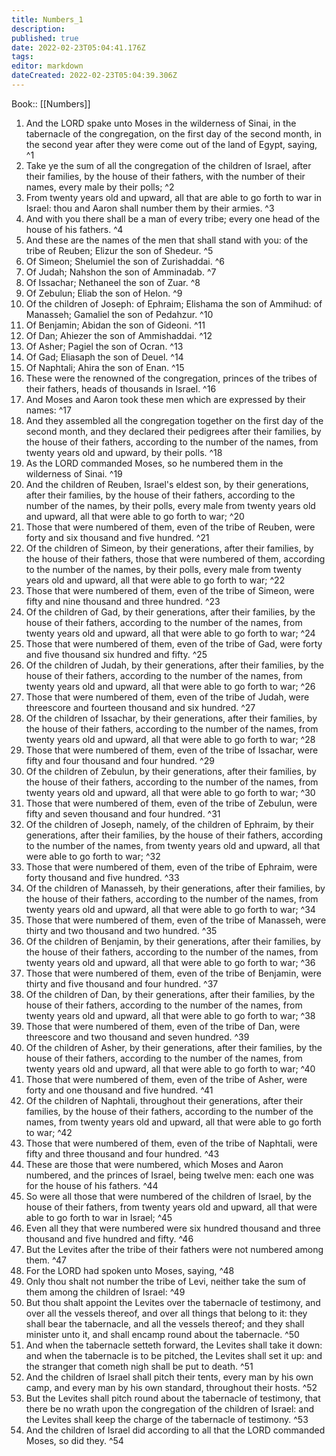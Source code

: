 ```yaml
---
title: Numbers_1
description: 
published: true
date: 2022-02-23T05:04:41.176Z
tags: 
editor: markdown
dateCreated: 2022-02-23T05:04:39.306Z
---
```


 Book:: [[Numbers]]
 1. And the LORD spake unto Moses in the wilderness of Sinai, in the tabernacle of the congregation, on the first day of the second month, in the second year after they were come out of the land of Egypt, saying, ^1
 2. Take ye the sum of all the congregation of the children of Israel, after their families, by the house of their fathers, with the number of their names, every male by their polls; ^2
 3. From twenty years old and upward, all that are able to go forth to war in Israel: thou and Aaron shall number them by their armies. ^3
 4. And with you there shall be a man of every tribe; every one head of the house of his fathers. ^4
 5. And these are the names of the men that shall stand with you: of the tribe of Reuben; Elizur the son of Shedeur. ^5
 6. Of Simeon; Shelumiel the son of Zurishaddai. ^6
 7. Of Judah; Nahshon the son of Amminadab. ^7
 8. Of Issachar; Nethaneel the son of Zuar. ^8
 9. Of Zebulun; Eliab the son of Helon. ^9
 10. Of the children of Joseph: of Ephraim; Elishama the son of Ammihud: of Manasseh; Gamaliel the son of Pedahzur. ^10
 11. Of Benjamin; Abidan the son of Gideoni. ^11
 12. Of Dan; Ahiezer the son of Ammishaddai. ^12
 13. Of Asher; Pagiel the son of Ocran. ^13
 14. Of Gad; Eliasaph the son of Deuel. ^14
 15. Of Naphtali; Ahira the son of Enan. ^15
 16. These were the renowned of the congregation, princes of the tribes of their fathers, heads of thousands in Israel. ^16
 17. And Moses and Aaron took these men which are expressed by their names: ^17
 18. And they assembled all the congregation together on the first day of the second month, and they declared their pedigrees after their families, by the house of their fathers, according to the number of the names, from twenty years old and upward, by their polls. ^18
 19. As the LORD commanded Moses, so he numbered them in the wilderness of Sinai. ^19
 20. And the children of Reuben, Israel's eldest son, by their generations, after their families, by the house of their fathers, according to the number of the names, by their polls, every male from twenty years old and upward, all that were able to go forth to war; ^20
 21. Those that were numbered of them, even of the tribe of Reuben, were forty and six thousand and five hundred. ^21
 22. Of the children of Simeon, by their generations, after their families, by the house of their fathers, those that were numbered of them, according to the number of the names, by their polls, every male from twenty years old and upward, all that were able to go forth to war; ^22
 23. Those that were numbered of them, even of the tribe of Simeon, were fifty and nine thousand and three hundred. ^23
 24. Of the children of Gad, by their generations, after their families, by the house of their fathers, according to the number of the names, from twenty years old and upward, all that were able to go forth to war; ^24
 25. Those that were numbered of them, even of the tribe of Gad, were forty and five thousand six hundred and fifty. ^25
 26. Of the children of Judah, by their generations, after their families, by the house of their fathers, according to the number of the names, from twenty years old and upward, all that were able to go forth to war; ^26
 27. Those that were numbered of them, even of the tribe of Judah, were threescore and fourteen thousand and six hundred. ^27
 28. Of the children of Issachar, by their generations, after their families, by the house of their fathers, according to the number of the names, from twenty years old and upward, all that were able to go forth to war; ^28
 29. Those that were numbered of them, even of the tribe of Issachar, were fifty and four thousand and four hundred. ^29
 30. Of the children of Zebulun, by their generations, after their families, by the house of their fathers, according to the number of the names, from twenty years old and upward, all that were able to go forth to war; ^30
 31. Those that were numbered of them, even of the tribe of Zebulun, were fifty and seven thousand and four hundred. ^31
 32. Of the children of Joseph, namely, of the children of Ephraim, by their generations, after their families, by the house of their fathers, according to the number of the names, from twenty years old and upward, all that were able to go forth to war; ^32
 33. Those that were numbered of them, even of the tribe of Ephraim, were forty thousand and five hundred. ^33
 34. Of the children of Manasseh, by their generations, after their families, by the house of their fathers, according to the number of the names, from twenty years old and upward, all that were able to go forth to war; ^34
 35. Those that were numbered of them, even of the tribe of Manasseh, were thirty and two thousand and two hundred. ^35
 36. Of the children of Benjamin, by their generations, after their families, by the house of their fathers, according to the number of the names, from twenty years old and upward, all that were able to go forth to war; ^36
 37. Those that were numbered of them, even of the tribe of Benjamin, were thirty and five thousand and four hundred. ^37
 38. Of the children of Dan, by their generations, after their families, by the house of their fathers, according to the number of the names, from twenty years old and upward, all that were able to go forth to war; ^38
 39. Those that were numbered of them, even of the tribe of Dan, were threescore and two thousand and seven hundred. ^39
 40. Of the children of Asher, by their generations, after their families, by the house of their fathers, according to the number of the names, from twenty years old and upward, all that were able to go forth to war; ^40
 41. Those that were numbered of them, even of the tribe of Asher, were forty and one thousand and five hundred. ^41
 42. Of the children of Naphtali, throughout their generations, after their families, by the house of their fathers, according to the number of the names, from twenty years old and upward, all that were able to go forth to war; ^42
 43. Those that were numbered of them, even of the tribe of Naphtali, were fifty and three thousand and four hundred. ^43
 44. These are those that were numbered, which Moses and Aaron numbered, and the princes of Israel, being twelve men: each one was for the house of his fathers. ^44
 45. So were all those that were numbered of the children of Israel, by the house of their fathers, from twenty years old and upward, all that were able to go forth to war in Israel; ^45
 46. Even all they that were numbered were six hundred thousand and three thousand and five hundred and fifty. ^46
 47. But the Levites after the tribe of their fathers were not numbered among them. ^47
 48. For the LORD had spoken unto Moses, saying, ^48
 49. Only thou shalt not number the tribe of Levi, neither take the sum of them among the children of Israel: ^49
 50. But thou shalt appoint the Levites over the tabernacle of testimony, and over all the vessels thereof, and over all things that belong to it: they shall bear the tabernacle, and all the vessels thereof; and they shall minister unto it, and shall encamp round about the tabernacle. ^50
 51. And when the tabernacle setteth forward, the Levites shall take it down: and when the tabernacle is to be pitched, the Levites shall set it up: and the stranger that cometh nigh shall be put to death. ^51
 52. And the children of Israel shall pitch their tents, every man by his own camp, and every man by his own standard, throughout their hosts. ^52
 53. But the Levites shall pitch round about the tabernacle of testimony, that there be no wrath upon the congregation of the children of Israel: and the Levites shall keep the charge of the tabernacle of testimony. ^53
 54. And the children of Israel did according to all that the LORD commanded Moses, so did they. ^54
